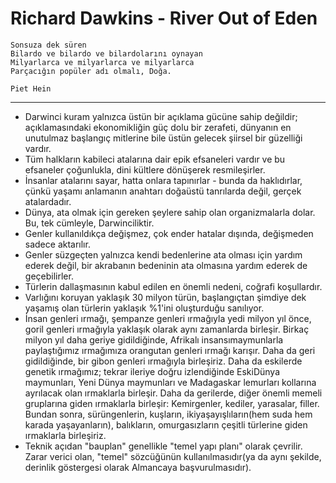 # Richard Dawkins - River Out of Eden

    Sonsuza dek süren
    Bilardo ve bilardo ve bilardolarını oynayan
    Milyarlarca ve milyarlarca ve milyarlarca
    Parçacığın popüler adı olmalı, Doğa.

    Piet Hein

***

* Darwinci kuram yalnızca üstün bir açıklama gücüne sahip değildir; açıklamasındaki ekonomikliğin güç dolu bir zerafeti, dünyanın en unutulmaz başlangıç mitlerine bile üstün gelecek şiirsel bir güzelliği vardır.
* Tüm halkların kabileci atalarına dair epik efsaneleri vardır ve bu efsaneler çoğunlukla, dini kültlere dönüşerek resmileşirler.
* İnsanlar atalarını sayar, hatta onlara tapınırlar - bunda da haklıdırlar, çünkü yaşamı anlamanın anahtarı doğaüstü tanrılarda değil, gerçek atalardadır.
* Dünya, ata olmak için gereken şeylere sahip olan organizmalarla dolar. Bu, tek cümleyle, Darwinciliktir.
* Genler kullanıldıkça değişmez, çok ender hatalar dışında, değişmeden sadece aktarılır.
* Genler süzgeçten yalnızca kendi bedenlerine ata olması için yardım ederek değil, bir akrabanın bedeninin ata olmasına yardım ederek de geçebilirler.
* Türlerin dallaşmasının kabul edilen en önemli nedeni, coğrafi koşullardır.
* Varlığını koruyan yaklaşık 30 milyon türün, başlangıçtan şimdiye dek yaşamış olan türlerin yaklaşık %1'ini oluşturduğu sanılıyor.
* İnsan genleri ırmağı, şempanze genleri ırmağıyla yedi milyon yıl önce, goril genleri ırmağıyla yaklaşık olarak aynı zamanlarda birleşir. Birkaç milyon yıl daha geriye gidildiğinde, Afrikalı insansımaymunlarla paylaştığımız ırmağımıza orangutan genleri ırmağı karışır. Daha da geri gidildiğinde, bir gibon genleri ırmağıyla birleşiriz. Daha da eskilerde genetik ırmağımız; tekrar ileriye doğru izlendiğinde EskiDünya maymunları, Yeni Dünya maymunları ve Madagaskar lemurları kollarına ayrılacak olan ırmaklarla birleşir. Daha da gerilerde, diğer önemli memeli gruplarına giden ırmaklarla birleşir: Kemirgenler, kediler, yarasalar, filler. Bundan sonra, sürüngenlerin, kuşların, ikiyaşayışlıların(hem suda hem karada yaşayanların), balıkların, omurgasızların çeşitli türlerine giden ırmaklarla birleşiriz.
* Teknik açıdan "bauplan" genellikle "temel yapı planı" olarak çevrilir. Zarar verici olan, "temel" sözcüğünün kullanılmasıdır(ya da aynı şekilde, derinlik göstergesi olarak Almancaya başvurulmasıdır). 
